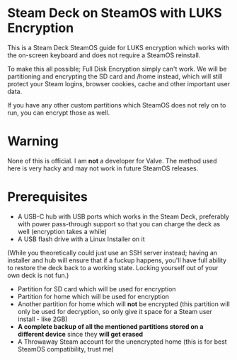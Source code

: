 # Steam Deck on SteamOS with LUKS Encryption
This is a Steam Deck SteamOS guide for LUKS encryption which works with the on-screen keyboard and does not require a SteamOS reinstall. 

To make this all possible; Full Disk Encryption simply can't work. We will be partitioning and encrypting the SD card and /home instead, which will still protect your Steam logins, browser cookies, cache and other important user data. 

If you have any other custom partitions which SteamOS does not rely on to run, you can encrypt those as well.

# Warning
None of this is official. I am **not** a developer for Valve. The method used here is very hacky and may not work in future SteamOS releases.

# Prerequisites
* A USB-C hub with USB ports which works in the Steam Deck, preferably with power pass-through support so that you can charge the deck as well (encryption takes a while)
* A USB flash drive with a Linux Installer on it

(While you theoretically could just use an SSH server instead; having an installer and hub will ensure that if a fuckup happens, you'll have full ability to restore the deck back to a working state. Locking yourself out of your own deck is not fun.)

* Partition for SD card which will be used for encryption
* Partition for home which will be used for encryption
* Another partition for home which will **not** be encrypted (this partition will only be used for decryption, so only give it space for a Steam user install - like 2GB)
* **A complete backup of all the mentioned partitions stored on a different device** since they **will get erased**
* A Throwaway Steam account for the unencrypted home (this is for best SteamOS compatibility, trust me)
